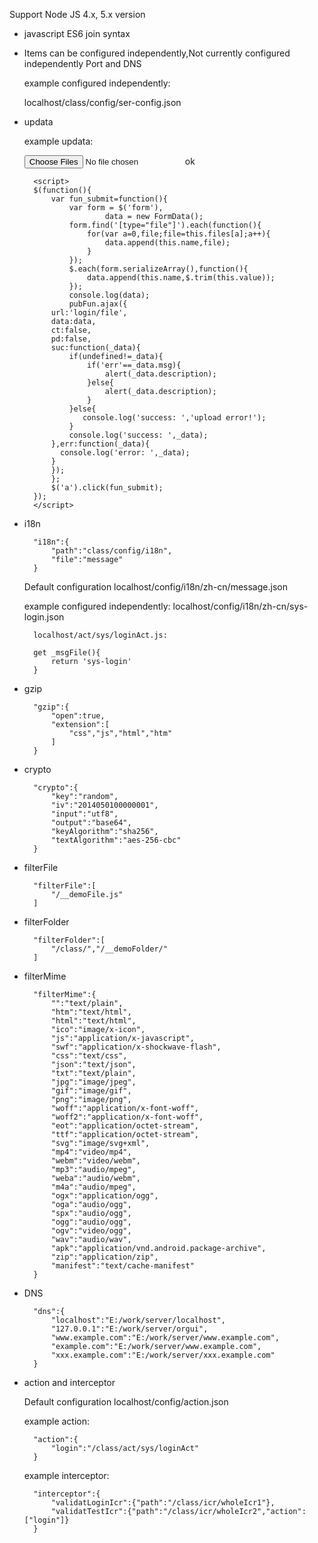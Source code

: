Support Node JS 4.x, 5.x version

* javascript ES6 join syntax

* Items can be configured independently,Not currently configured independently Port and DNS

  example configured independently:
  
    localhost/class/config/ser-config.json
    
* updata

  example updata:
  
  	<form>
			<input name="gfiles" type="file" multiple="multiple" />
			<a class="btn btn-default">ok</a>
		</form>
		
		<script>
		$(function(){
			var fun_submit=function(){
				var form = $('form'),
						data = new FormData();
				form.find('[type="file"]').each(function(){
					for(var a=0,file;file=this.files[a];a++){
						data.append(this.name,file);
					}
				});
				$.each(form.serializeArray(),function(){
					data.append(this.name,$.trim(this.value));
				});
				console.log(data);
				pubFun.ajax({
	        url:'login/file',
	        data:data,
	        ct:false,
	        pd:false,
	        suc:function(_data){
		        if(undefined!=_data){
		            if('err'==_data.msg){
		                alert(_data.description);
		            }else{
		                alert(_data.description);
		            }
		        }else{
		           console.log('success: ','upload error!');
		        }
		        console.log('success: ',_data);
	        },err:function(_data){
	          console.log('error: ',_data);
	        }
		    });
			};
			$('a').click(fun_submit);
		});
		</script>
		
* i18n

		"i18n":{
			"path":"class/config/i18n",
			"file":"message"
		}

	Default configuration localhost/config/i18n/zh-cn/message.json
	
	example configured independently:
		localhost/config/i18n/zh-cn/sys-login.json
		
		localhost/act/sys/loginAct.js:
		
		get _msgFile(){
			return 'sys-login'
		}

* gzip

		"gzip":{
			"open":true,
			"extension":[
				"css","js","html","htm"
			]
		}

* crypto

		"crypto":{
			"key":"random",
			"iv":"2014050100000001",
			"input":"utf8",
			"output":"base64",
			"keyAlgorithm":"sha256",
			"textAlgorithm":"aes-256-cbc"
		}
	
* filterFile

		"filterFile":[
			"/__demoFile.js"
		]

* filterFolder

		"filterFolder":[
			"/class/","/__demoFolder/"
		]

* filterMime

		"filterMime":{
			"":"text/plain",
			"htm":"text/html",
			"html":"text/html",
			"ico":"image/x-icon",
			"js":"application/x-javascript",
			"swf":"application/x-shockwave-flash",
			"css":"text/css",
			"json":"text/json",
			"txt":"text/plain",
			"jpg":"image/jpeg",
			"gif":"image/gif",
			"png":"image/png",
			"woff":"application/x-font-woff",
			"woff2":"application/x-font-woff",
			"eot":"application/octet-stream",
			"ttf":"application/octet-stream",
			"svg":"image/svg+xml",
			"mp4":"video/mp4",
			"webm":"video/webm",
			"mp3":"audio/mpeg",
			"weba":"audio/webm",
			"m4a":"audio/mpeg",
			"ogx":"application/ogg",
			"oga":"audio/ogg",
			"spx":"audio/ogg",
			"ogg":"audio/ogg",
			"ogv":"video/ogg",
			"wav":"audio/wav",
			"apk":"application/vnd.android.package-archive",
			"zip":"application/zip",
			"manifest":"text/cache-manifest"
		}

* DNS
	
		"dns":{
			"localhost":"E:/work/server/localhost",
			"127.0.0.1":"E:/work/server/orgui",
			"www.example.com":"E:/work/server/www.example.com",
			"example.com":"E:/work/server/www.example.com",
			"xxx.example.com":"E:/work/server/xxx.example.com"
		}

* action and interceptor

	Default configuration  localhost/config/action.json
	
	example action:
	
		"action":{
			"login":"/class/act/sys/loginAct"
		}
	
	example interceptor:
	
		"interceptor":{
			"validatLoginIcr":{"path":"/class/icr/wholeIcr1"},
			"validatTestIcr":{"path":"/class/icr/wholeIcr2","action":["login"]}
		}